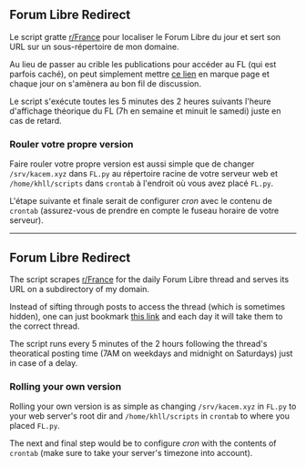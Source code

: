 ## Forum Libre Redirect

Le script gratte [r/France](https://reddit.com/r/france) pour localiser le Forum Libre du jour et sert son URL sur un sous-répertoire de mon domaine.

Au lieu de passer au crible les publications pour accéder au FL (qui est parfois caché), on peut simplement mettre [ce lien](https://kacem.xyz/FL) en marque page et chaque jour on s'amènera au bon fil de discussion.

Le script s'exécute toutes les 5 minutes des 2 heures suivants l'heure d'affichage théorique du FL (7h en semaine et minuit le samedi) juste en cas de retard.


### Rouler votre propre version

Faire rouler votre propre version est aussi simple que de changer `/srv/kacem.xyz` dans `FL.py` au répertoire racine de votre serveur web et `/home/khll/scripts` dans `crontab` à l'endroit où vous avez placé `FL.py`.

L'étape suivante et finale serait de configurer *cron* avec le contenu de `crontab` (assurez-vous de prendre en compte le fuseau horaire de votre serveur).

---

## Forum Libre Redirect

The script scrapes [r/France](https://reddit.com/r/france) for the daily Forum Libre thread and serves its URL on a subdirectory of my domain.

Instead of sifting through posts to access the thread (which is sometimes hidden), one can just bookmark [this link](https://kacem.xyz/FL) and each day it will take them to the correct thread.

The script runs every 5 minutes of the 2 hours following the thread's theoratical posting time (7AM on weekdays and midnight on Saturdays) just in case of a delay.

### Rolling your own version

Rolling your own version is as simple as changing `/srv/kacem.xyz` in `FL.py` to your web server's root dir and `/home/khll/scripts` in `crontab` to where you placed `FL.py`. 

The next and final step would be to configure *cron* with the contents of `crontab` (make sure to take your server's timezone into account).

